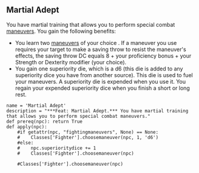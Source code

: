 ## Martial Adept
You have martial training that allows you to perform special combat [maneuvers](../Classes/Fighter/Maneuvers.md). You gain the following benefits:

* You learn two [maneuvers](../Classes/Fighter/Maneuvers.md) of your choice . If a maneuver you use requires your target to make a saving throw to resist the maneuver's effects, the saving throw DC equals 8 + your proficiency bonus + your Strength or Dexterity modifier (your choice).
* You gain one superiority die, which is a d6 (this die is added to any superiority dice you have from another source). This die is used to fuel your maneuvers. A superiority die is expended when you use it. You regain your expended superiority dice when you finish a short or long rest.

```
name = 'Martial Adept'
description = "***Feat: Martial Adept.*** You have martial training that allows you to perform special combat maneuvers."
def prereq(npc): return True
def apply(npc):
    #if getattr(npc, "fightingmaneuvers", None) == None:
    #    Classes['Fighter'].choosemaneuver(npc, 1, 'd6')
    #else:
    #    npc.superioritydice += 1
    #    Classes['Fighter'].choosemaneuver(npc)

    #Classes['Fighter'].choosemaneuver(npc)
```

